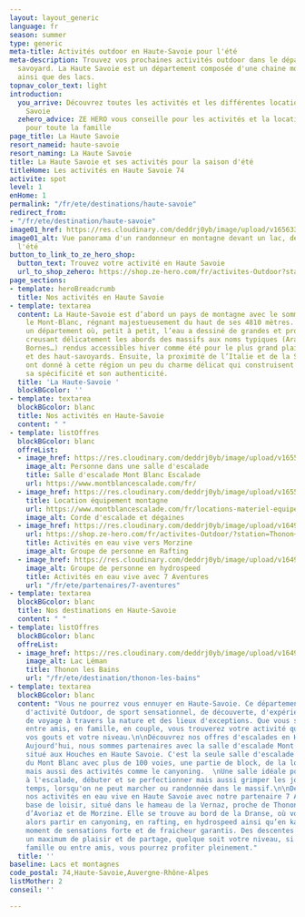 ```yaml
---
layout: layout_generic
language: fr
season: summer
type: generic
meta-title: Activités outdoor en Haute-Savoie pour l'été
meta-description: Trouvez vos prochaines activités outdoor dans le département haut
  savoyard. La Haute Savoie est un département composée d'une chaine montagneuse incroyable
  ainsi que des lacs.
topnav_color_text: light
introduction:
  you_arrive: Découvrez toutes les activités et les différentes locations en Haute
    Savoie
  zehero_advice: ZE HERO vous conseille pour les activités et la location des équipements
    pour toute la famille
page_title: La Haute Savoie
resort_nameid: haute-savoie
resort_naming: La Haute Savoie
title: La Haute Savoie et ses activités pour la saison d'été
titleHome: Les activités en Haute Savoie 74
activite: spot
level: 1
enHome: 1
permalink: "/fr/ete/destinations/haute-savoie"
redirect_from:
- "/fr/ete/destination/haute-savoie"
image01_href: https://res.cloudinary.com/deddrj0yb/image/upload/v1656336181/website/resorts/Chamonix/ben-o-bro-TgpWr5YI7Ls-unsplash.jpg
image01_alt: Vue panorama d'un randonneur en montagne devant un lac, des montagnes
  l'été
button_to_link_to_ze_hero_shop:
  button_text: Trouvez votre activité en Haute Savoie
  url_to_shop_zehero: https://shop.ze-hero.com/fr/activites-Outdoor?station=Haute+Savoie+%2874%29&calessonstype=all&catypegenderlistsummer=all&calessonsactivitytype=all&start-date=12%2F12%2F2021
page_sections:
- template: heroBreadcrumb
  title: Nos activités en Haute Savoie
- template: textarea
  content: La Haute-Savoie est d’abord un pays de montagne avec le sommet de l’Europe,
    le Mont-Blanc, régnant majestueusement du haut de ses 4810 mètres. C’est aussi
    un département où, petit à petit, l’eau a dessiné de grandes et profondes vallées
    creusant délicatement les abords des massifs aux noms typiques (Aravis, Bauges,
    Bornes…) rendus accessibles hiver comme été pour le plus grand plaisir des vacanciers
    et des haut-savoyards. Ensuite, la proximité de l’Italie et de la Suisse voisines
    ont donné à cette région un peu du charme délicat qui construisent son caractère,
    sa spécificité et son authenticité.
  title: 'La Haute-Savoie '
  blockBGcolor: ''
- template: textarea
  blockBGcolor: blanc
  title: Nos activités en Haute-Savoie
  content: " "
- template: listOffres
  blockBGcolor: blanc
  offreList:
  - image_href: https://res.cloudinary.com/deddrj0yb/image/upload/v1655278424/website/escalade/jonathan-j-castellon-FHNgTEuxyJA-unsplash.jpg
    image_alt: Personne dans une salle d'escalade
    title: Salle d'escalade Mont Blanc Escalade
    url: https://www.montblancescalade.com/fr/
  - image_href: https://res.cloudinary.com/deddrj0yb/image/upload/v1655278285/website/escalade/brook-anderson-gTQbZXL417Q-unsplash.jpg
    title: Location équipement montagne
    url: https://www.montblancescalade.com/fr/locations-materiel-equipement-montagne
    image_alt: Corde d'escalade et dégaines
  - image_href: https://res.cloudinary.com/deddrj0yb/image/upload/v1649084755/website/Partenaires/1638783649-DSC_0689.jpg
    url: https://shop.ze-hero.com/fr/activites-Outdoor/?station=Thonon+les+Bains&calessonstype=all&catypegenderlistsummer=all&calessonsactivitytype=all&start-date=
    title: Activités en eau vive vers Morzine
    image_alt: Groupe de personne en Rafting
  - image_href: https://res.cloudinary.com/deddrj0yb/image/upload/v1649146578/website/Partenaires/1638785330-DSC_4366.jpg
    image_alt: Groupe de personne en hydrospeed
    title: Activités en eau vive avec 7 Aventures
    url: "/fr/ete/partenaires/7-aventures"
- template: textarea
  blockBGcolor: blanc
  title: Nos destinations en Haute-Savoie
  content: " "
- template: listOffres
  blockBGcolor: blanc
  offreList:
  - image_href: https://res.cloudinary.com/deddrj0yb/image/upload/v1649230728/website/resorts/Thonon-les-bains/danijel-dzankic-GT6k4-YIV3o-unsplash.jpg
    image_alt: Lac Léman
    title: Thonon les Bains
    url: "/fr/ete/destination/thonon-les-bains"
- template: textarea
  blockBGcolor: blanc
  content: "Vous ne pourrez vous ennuyer en Haute-Savoie. Ce département est un paradis
    d'activité Outdoor, de sport sensationnel, de découverte, d'expérience nouvelle
    de voyage à travers la nature et des lieux d'exceptions. Que vous soyez seul,
    entre amis, en famille, en couple, vous trouverez votre activité quelque soit
    vos gouts et votre niveau.\n\nDécouvrez nos offres d'escalades en Haute Savoie.
    Aujourd'hui, nous sommes partenaires avec la salle d'escalade Mont Blanc escalade,
    situé aux Houches en Haute Savoie. C'est la seule salle d'escalade de la vallée
    du Mont Blanc avec plus de 100 voies, une partie de block, de la location de matériel
    mais aussi des activités comme le canyoning.  \nUne salle idéale pour vous initier
    à l'escalade, débuter et se perfectionner mais aussi grimper les jours de mauvais
    temps, lorsqu'on ne peut marcher ou randonnée dans le massif.\n\nDécouvrez toutes
    nos activités en eau vive en Haute Savoie avec notre partenaire 7 Aventures. Une
    base de loisir, situé dans le hameau de la Vernaz, proche de Thonon les Bains,
    d’Avoriaz et de Morzine. Elle se trouve au bord de la Dranse, où vous pourrez
    alors partir en canyoning, en rafting, en hydrospeed ainsi qu’en kayak pour un
    moment de sensations forte et de fraicheur garantis. Des descentes uniques, pour
    un maximum de plaisir et de partage, quelque soit votre niveau, si vous êtes en
    famille ou entre amis, vous pourrez profiter pleinement."
  title: ''
baseline: Lacs et montagnes
code_postal: 74,Haute-Savoie,Auvergne-Rhône-Alpes
listMother: 2
conseil: ''

---
```

